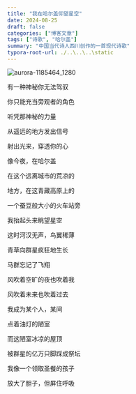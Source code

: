 ```yaml
---
title: "我在哈尔盖仰望星空"
date: 2024-08-25
draft: false
categories: ["博客文章"]
tags: ["诗歌", "哈尔盖"]
summary: "中国当代诗人西川创作的一首现代诗歌"
typora-root-url: ./..\..\..\static
---
```


![aurora-1185464_1280](/images/aurora-1185464_1280-1724551898730-1.jpg)

有一种神秘你无法驾驭

你只能充当旁观者的角色

听凭那神秘的力量

从遥远的地方发出信号

射出光来，穿透你的心

像今夜，在哈尔盖

在这个远离城市的荒凉的

地方，在这青藏高原上的

一个蚕豆般大小的火车站旁

我抬起头来眺望星空

这时河汉无声，鸟翼稀薄

青草向群星疯狂地生长

马群忘记了飞翔

风吹着空旷的夜也吹着我

风吹着未来也吹着过去

我成为某个人，某间

点着油灯的陋室

而这陋室冰凉的屋顶

被群星的亿万只脚踩成祭坛

我像一个领取圣餐的孩子

放大了胆子，但屏住呼吸

